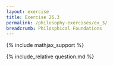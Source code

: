 ```yaml
---
layout: exercise
title: Exercise 26.3
permalink: /philosophy-exercises/ex_3/
breadcrumb: Philosphical Foundations
---
```


{% include mathjax_support %}

<div><i class="arrow-up loader" data-chapter="philosophy-exercises" data-exercise="ex_3" data-rating="0"></i></div>
{% include_relative question.md %}

